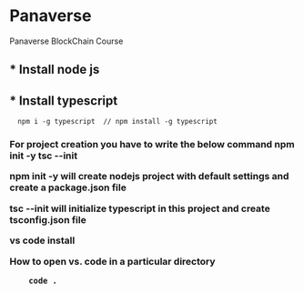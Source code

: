 # Panaverse
Panaverse BlockChain Course 


<h2>* Install node js</h2>
<h2>* Install typescript</h2>

      npm i -g typescript  // npm install -g typescript 

<h3> For project creation you have to write the below command 	npm init -y  tsc --init <br> 

npm init -y will create nodejs project with default settings and create a package.json file <br>

tsc --init will initialize typescript in this project and create tsconfig.json file <br>

vs code install

How to open vs. code in a particular directory

        code . 
</h3>
